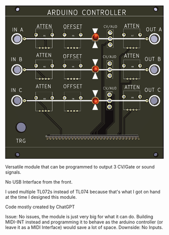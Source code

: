 ![](https://raw.githubusercontent.com/Fihdi/Eurorack/main/ArduinoControllerV2/ArduinoController-Front.png)

Versatile module that can be programmed to output 3 CV/Gate or sound signals.

No USB Interface from the front.

I used multiple TL072s instead of TL074 because that's what I got on hand at the time I designed this module.

Code mostly created by ChatGPT

Issue: No issues, the module is just very big for what it can do. Building MIDI-INT instead and programming it to behave as the arduino controller (or leave it as a MIDI Interface) would save a lot of space. Downside: No Inputs.
